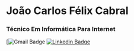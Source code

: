 # João Carlos Félix Cabral

### Técnico Em Informática Para Internet

[![Gmail Badge](https://img.shields.io/badge/-joaosilva16387@gmail.com-eb415b?style=flat-square&logo=Gmail&logoColor=white&link=mailto:jjoaosilva16387@gmail.com)
[![Linkedin Badge](https://img.shields.io/badge/-João%20Félix%20-4a72e0?style=flat-square&logo=Linkedin&logoColor=white&link=https://www.linkedin.com/in/felix-devweb/)](https://www.linkedin.com/in/felix-devweb/) 
